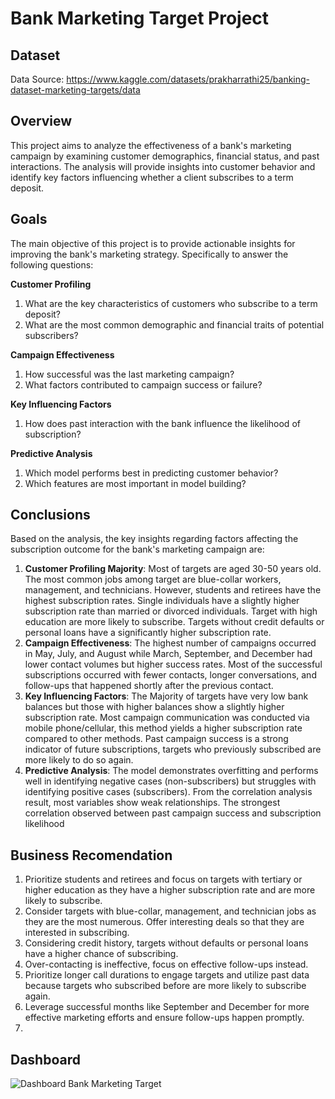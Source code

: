 # Bank Marketing Target Project

## Dataset
Data Source: https://www.kaggle.com/datasets/prakharrathi25/banking-dataset-marketing-targets/data

## Overview
This project aims to analyze the effectiveness of a bank's marketing campaign by examining customer demographics, financial status, and past interactions. The analysis will provide insights into customer behavior and identify key factors influencing whether a client subscribes to a term deposit.

## Goals
The main objective of this project is to provide actionable insights for improving the bank's marketing strategy. Specifically to answer the following questions:

**Customer Profiling**
1. What are the key characteristics of customers who subscribe to a term deposit?
2. What are the most common demographic and financial traits of potential subscribers?
   
**Campaign Effectiveness**
1. How successful was the last marketing campaign?
2. What factors contributed to campaign success or failure?
   
**Key Influencing Factors**
1. How does past interaction with the bank influence the likelihood of subscription?
   
**Predictive Analysis**
1. Which model performs best in predicting customer behavior?
2. Which features are most important in model building?

## Conclusions

Based on the analysis, the key insights regarding factors affecting the subscription outcome for the bank's marketing campaign are:

1. **Customer Profiling Majority**: Most of targets are aged 30-50 years old. The most common jobs among target are blue-collar workers, management, and technicians. However, students and retirees have the highest subscription rates. Single individuals have a slightly higher subscription rate than married or divorced individuals. Target with high education are more likely to subscribe. Targets without credit defaults or personal loans have a significantly higher subscription rate.
2. **Campaign Effectiveness**: The highest number of campaigns occurred in May, July, and August while March, September, and December had lower contact volumes but higher success rates. Most of the successful subscriptions occurred with fewer contacts, longer conversations, and follow-ups that happened shortly after the previous contact.
3. **Key Influencing Factors**: The Majority of targets have very low bank balances but those with higher balances show a slightly higher subscription rate. Most campaign communication was conducted via mobile phone/cellular, this method yields a higher subscription rate compared to other methods. Past campaign success is a strong indicator of future subscriptions, targets who previously subscribed are more likely to do so again.
4. **Predictive Analysis**: The model demonstrates overfitting and performs well in identifying negative cases (non-subscribers) but struggles with identifying positive cases (subscribers). From the correlation analysis result, most variables show weak relationships. The strongest correlation observed between past campaign success and subscription likelihood

## Business Recomendation

1. Prioritize students and retirees and focus on targets with tertiary or higher education as they have a higher subscription rate and are more likely to subscribe.
2. Consider targets with blue-collar, management, and technician jobs as they are the most numerous. Offer interesting deals so that they are interested in subscribing.
3. Considering credit history, targets without defaults or personal loans have a higher chance of subscribing.
4. Over-contacting is ineffective, focus on effective follow-ups instead.
5. Prioritize longer call durations to engage targets and utilize past data because targets who subscribed before are more likely to subscribe again.
6. Leverage successful months like September and December for more effective marketing efforts and ensure follow-ups happen promptly.
7. 
## Dashboard

![Dashboard Bank Marketing Target](https://github.com/user-attachments/assets/51f7f6f7-f19f-49fa-adae-c8d1a501f0dd)

